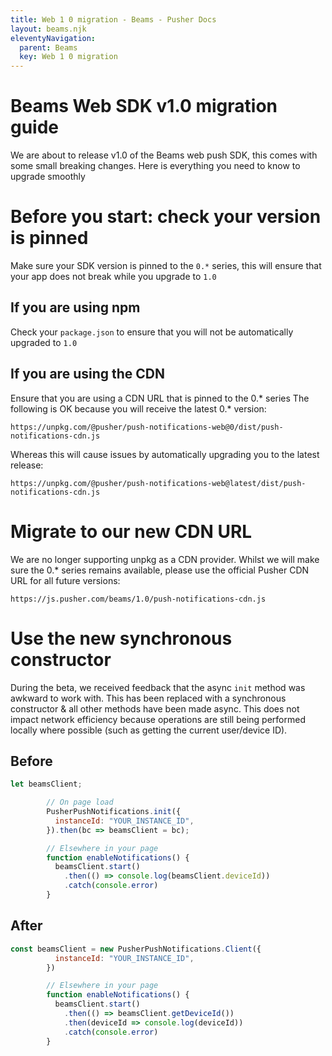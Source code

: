 ```yaml
---
title: Web 1 0 migration - Beams - Pusher Docs
layout: beams.njk
eleventyNavigation: 
  parent: Beams
  key: Web 1 0 migration
---
```

# Beams Web SDK v1.0 migration guide
 
We are about to release v1.0 of the Beams web push SDK, this comes with some small breaking changes. Here is everything you need to know to upgrade smoothly 
 
# Before you start: check your version is pinned
 
Make sure your SDK version is pinned to the `0.*` series, this will ensure that your app does not break while you upgrade to `1.0` 
 
## If you are using npm
 
Check your `package.json` to ensure that you will not be automatically upgraded to `1.0` 
 
## If you are using the CDN
 
Ensure that you are using a CDN URL that is pinned to the 0.* series The following is OK because you will receive the latest 0.* version: 
 
```http
https://unpkg.com/@pusher/push-notifications-web@0/dist/push-notifications-cdn.js
```
 
Whereas this will cause issues by automatically upgrading you to the latest release: 
 
```http
https://unpkg.com/@pusher/push-notifications-web@latest/dist/push-notifications-cdn.js
```
 
# Migrate to our new CDN URL
 
We are no longer supporting unpkg as a CDN provider. Whilst we will make sure the 0.* series remains available, please use the official Pusher CDN URL for all future versions: 
 
```http
https://js.pusher.com/beams/1.0/push-notifications-cdn.js
```
 
# Use the new synchronous constructor
 
During the beta, we received feedback that the async `init` method was awkward to work with. This has been replaced with a synchronous constructor & all other methods have been made async. This does not impact network efficiency because operations are still being performed locally where possible (such as getting the current user/device ID). 

    
## Before

    
```js
let beamsClient;

        // On page load
        PusherPushNotifications.init({
          instanceId: "YOUR_INSTANCE_ID",
        }).then(bc => beamsClient = bc);

        // Elsewhere in your page
        function enableNotifications() {
          beamsClient.start()
            .then(() => console.log(beamsClient.deviceId))
            .catch(console.error)
        }
```

    
## After

    
```js
const beamsClient = new PusherPushNotifications.Client({
          instanceId: "YOUR_INSTANCE_ID",
        })

        // Elsewhere in your page
        function enableNotifications() {
          beamsClient.start()
            .then(() => beamsClient.getDeviceId())
            .then(deviceId => console.log(deviceId))
            .catch(console.error)
        }
```

